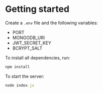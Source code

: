 # Getting started
Create a ``.env`` file and the following variables:
 - PORT
 - MONGODB_URI
 - JWT_SECRET_KEY
 - BCRYPT_SALT

To install all dependencies, run: 
```js 
npm install
```
To start the server: 
```js
node index.js
```
